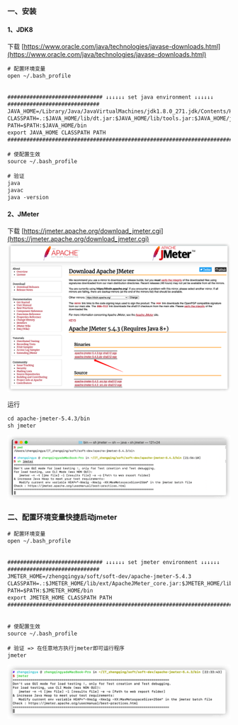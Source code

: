 ﻿### 一、安装

#### 1、JDK8

下载 [https://www.oracle.com/java/technologies/javase-downloads.html](https://www.oracle.com/java/technologies/javase-downloads.html)

```shell
# 配置环境变量
open ~/.bash_profile


############################## ↓↓↓↓↓↓ set java environment ↓↓↓↓↓↓ #############################
JAVA_HOME=/Library/Java/JavaVirtualMachines/jdk1.8.0_271.jdk/Contents/Home
CLASSPATH=.:$JAVA_HOME/lib/dt.jar:$JAVA_HOME/lib/tools.jar:$JAVA_HOME/jre/lib/rt.jar
PATH=$PATH:$JAVA_HOME/bin
export JAVA_HOME CLASSPATH PATH
###############################################################################################

# 使配置生效
source ~/.bash_profile

# 验证
java
javac
java -version
```

#### 2、JMeter

下载 [https://jmeter.apache.org/download_jmeter.cgi](https://jmeter.apache.org/download_jmeter.cgi)
![jmeter-download](images/jmeter-download.png)

运行

```shell
cd apache-jmeter-5.4.3/bin
sh jmeter
```

![jmeter-sh](images/jmeter-sh.png)

### 二、配置环境变量快捷启动jmeter

```shell
# 配置环境变量
open ~/.bash_profile


############################## ↓↓↓↓↓↓ set jmeter environment ↓↓↓↓↓↓ #############################
JMETER_HOME=/zhengqingya/soft/soft-dev/apache-jmeter-5.4.3
CLASSPATH=.:$JMETER_HOME/lib/ext/ApacheJMeter_core.jar:$JMETER_HOME/lib/jorphan.jar
PATH=$PATH:$JMETER_HOME/bin
export JMETER_HOME CLASSPATH PATH
###############################################################################################


# 使配置生效
source ~/.bash_profile

# 验证 => 在任意地方执行jmeter即可运行程序
jmeter
```

![jmeter-sh-2](images/jmeter-sh-2.png)

